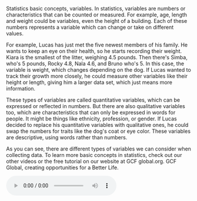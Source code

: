 Statistics basic concepts, variables. In statistics, variables are numbers or characteristics that can be counted or measured. For example, age, length and weight could be variables, even the height of a building. Each of these numbers represents a variable which can change or take on different values.

For example, Lucas has just met the five newest members of his family. He wants to keep an eye on their health, so he starts recording their weight. Kiara is the smallest of the litter, weighing 4.5 pounds. Then there's Simba, who's 5 pounds, Rocky 4.8, Nala 4.6, and Bruno who's 5. In this case, the variable is weight, which changes depending on the dog. If Lucas wanted to track their growth more closely, he could measure other variables like their height or length, giving him a larger data set, which just means more information.

These types of variables are called quantitative variables, which can be expressed or reflected in numbers. But there are also qualitative variables too, which are characteristics that can only be expressed in words for people. It might be things like ethnicity, profession, or gender. If Lucas decided to replace his quantitative variables with qualitative ones, he could swap the numbers for traits like the dog's coat or eye color. These variables are descriptive, using words rather than numbers.

As you can see, there are different types of variables we can consider when collecting data. To learn more basic concepts in statistics, check out our other videos or the free tutorial on our website at GCF global.org. GCF Global, creating opportunities for a Better Life.















<audio controls><source type="audio/mpeg" src="audio/230227_What_are_Variables_in_Statistics.mp3"></source>Your browser does not support the audio element.</audio>





